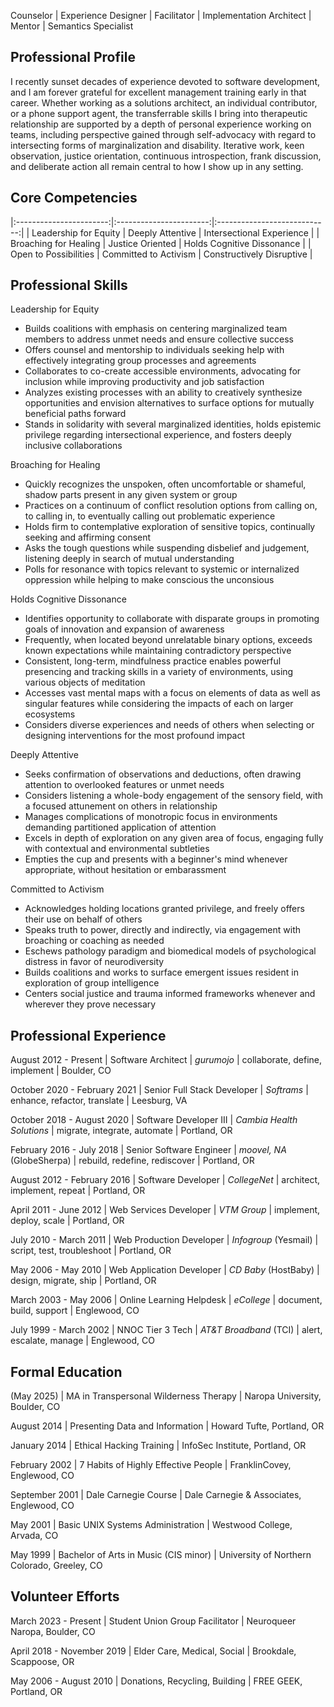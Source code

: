 
 
Counselor | Experience Designer | Facilitator | Implementation Architect | Mentor | Semantics Specialist


Professional Profile
--------------------

I recently sunset decades of experience devoted to software development, and I am forever grateful for excellent management training early in that career.  Whether working as a solutions architect, an individual contributor, or a phone support agent, the transferrable skills I bring into therapeutic relationship are supported by a depth of personal experience working on teams, including perspective gained through self-advocacy with regard to intersecting forms of marginalization and disability.  Iterative work, keen observation, justice orientation, continuous introspection, frank discussion, and deliberate action all remain central to how I show up in any setting.


Core Competencies
-----------------

|:-----------------------:|:-----------------------:|:----------------------------:|
|  Leadership for Equity  |  Deeply Attentive       |  Intersectional Experience   |
|  Broaching for Healing  |  Justice Oriented       |  Holds Cognitive Dissonance  |
|  Open to Possibilities  |  Committed to Activism  |  Constructively Disruptive   |


Professional Skills
-------------------

Leadership for Equity

 * Builds coalitions with emphasis on centering marginalized team members to address unmet needs and ensure collective success
 * Offers counsel and mentorship to individuals seeking help with effectively integrating group processes and agreements
 * Collaborates to co-create accessible environments, advocating for inclusion while improving productivity and job satisfaction
 * Analyzes existing processes with an ability to creatively synthesize opportunities and envision alternatives to surface options for mutually beneficial paths forward
 * Stands in solidarity with several marginalized identities, holds epistemic privilege regarding intersectional experience, and fosters deeply inclusive collaborations


Broaching for Healing

 * Quickly recognizes the unspoken, often uncomfortable or shameful, shadow parts present in any given system or group
 * Practices on a continuum of conflict resolution options from calling on, to calling in, to eventually calling out problematic experience
 * Holds firm to contemplative exploration of sensitive topics, continually seeking and affirming consent
 * Asks the tough questions while suspending disbelief and judgement, listening deeply in search of mutual understanding
 * Polls for resonance with topics relevant to systemic or internalized oppression while helping to make conscious the unconsious
 

Holds Cognitive Dissonance

 * Identifies opportunity to collaborate with disparate groups in promoting goals of innovation and expansion of awareness
 * Frequently, when located beyond unrelatable binary options, exceeds known expectations while maintaining contradictory perspective
 * Consistent, long-term, mindfulness practice enables powerful presencing and tracking skills in a variety of environments, using various objects of meditation
 * Accesses vast mental maps with a focus on elements of data as well as singular features while considering the impacts of each on larger ecosystems
 * Considers diverse experiences and needs of others when selecting or designing interventions for the most profound impact

 
Deeply Attentive

 * Seeks confirmation of observations and deductions, often drawing attention to overlooked features or unmet needs
 * Considers listening a whole-body engagement of the sensory field, with a focused attunement on others in relationship
 * Manages complications of monotropic focus in environments demanding partitioned application of attention
 * Excels in depth of exploration on any given area of focus, engaging fully with contextual and environmental subtleties
 * Empties the cup and presents with a beginner's mind whenever appropriate, without hesitation or embarassment


Committed to Activism

 * Acknowledges holding locations granted privilege, and freely offers their use on behalf of others
 * Speaks truth to power, directly and indirectly, via engagement with broaching or coaching as needed
 * Eschews pathology paradigm and biomedical models of psychological distress in favor of neurodiversity
 * Builds coalitions and works to surface emergent issues resident in exploration of group intelligence
 * Centers social justice and trauma informed frameworks whenever and wherever they prove necessary


Professional Experience
-----------------------

August 2012 - Present         |  Software Architect              |  *gurumojo*
                              |  collaborate, define, implement  |  Boulder, CO

October 2020 - February 2021  |  Senior Full Stack Developer     |  *Softrams*
                              |  enhance, refactor, translate    |  Leesburg, VA

October 2018 - August 2020    |  Software Developer III          |  *Cambia Health Solutions*
                              |  migrate, integrate, automate    |  Portland, OR

February 2016 - July 2018     |  Senior Software Engineer        |  *moovel, NA* (GlobeSherpa)
                              |  rebuild, redefine, rediscover   |  Portland, OR

August 2012 - February 2016   |  Software Developer              |  *CollegeNet*
                              |  architect, implement, repeat    |  Portland, OR

April 2011 - June 2012        |  Web Services Developer          |  *VTM Group*
                              |  implement, deploy, scale        |  Portland, OR

July 2010 - March 2011        |  Web Production Developer        |  *Infogroup* (Yesmail)
                              |  script, test, troubleshoot      |  Portland, OR

May 2006 - May 2010           |  Web Application Developer       |  *CD Baby* (HostBaby)
                              |  design, migrate, ship           |  Portland, OR

March 2003 - May 2006         |  Online Learning Helpdesk        |  *eCollege*
                              |  document, build, support        |  Englewood, CO

July 1999 - March 2002        |  NNOC Tier 3 Tech                |  *AT&T Broadband* (TCI)
                              |  alert, escalate, manage         |  Englewood, CO


Formal Education
----------------

(May 2025)      |  MA in Transpersonal Wilderness Therapy  |  Naropa University, Boulder, CO

August 2014     |  Presenting Data and Information         |  Howard Tufte, Portland, OR

January 2014    |  Ethical Hacking Training                |  InfoSec Institute, Portland, OR

February 2002   |  7 Habits of Highly Effective People     |  FranklinCovey, Englewood, CO

September 2001  |  Dale Carnegie Course                    |  Dale Carnegie & Associates, Englewood, CO

May 2001        |  Basic UNIX Systems Administration       |  Westwood College, Arvada, CO

May 1999        |  Bachelor of Arts in Music (CIS minor)   |  University of Northern Colorado, Greeley, CO


Volunteer Efforts
-----------------

March 2023 - Present        |  Student Union Group Facilitator |  Neuroqueer Naropa, Boulder, CO

April 2018 - November 2019  |  Elder Care, Medical, Social     |  Brookdale, Scappoose, OR

May 2006 - August 2010      |  Donations, Recycling, Building  |  FREE GEEK, Portland, OR

